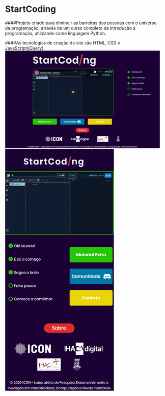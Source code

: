 # StartCoding
####Projeto criado para diminuir as barreiras das pessoas com o universo da programação, através de um curso completo de introdução a programação, utilizando como linguagem Python.

####As tecnologias de criação do site são HTML, CSS e JavaScript(jQuery).
![myimage-alt-tag](img/desktop-screenshot.png)
![myimage-alt-tag](img/mobile-screenshot.png)

